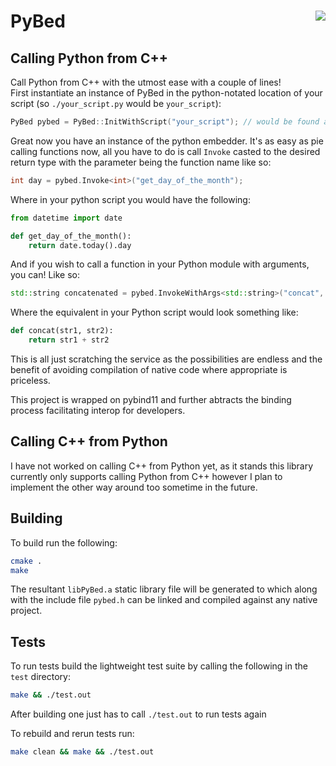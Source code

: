 <h1><span>PyBed<img align="right" src="https://travis-ci.com/TropicalBastos/PyBed.svg?branch=master" /></span></h1>

## Calling Python from C++
Call Python from C++ with the utmost ease with a couple of lines!
<br />
First instantiate an instance of PyBed in the python-notated location of your script (so ```./your_script.py``` would be ```your_script```):
```c++
PyBed pybed = PyBed::InitWithScript("your_script"); // would be found at your_script.py in the working directory
```
Great now you have an instance of the python embedder. It's as easy as pie calling functions now, all you have to do is call ```Invoke``` casted to the desired return type with the parameter being the function name like so:
```c++
int day = pybed.Invoke<int>("get_day_of_the_month");
```
Where in your python script you would have the following:
```python
from datetime import date

def get_day_of_the_month():
    return date.today().day
```
And if you wish to call a function in your Python module with arguments, you can! Like so:
```c++
std::string concatenated = pybed.InvokeWithArgs<std::string>("concat", str1, str2);
```
Where the equivalent in your Python script would look something like:
```python
def concat(str1, str2):
    return str1 + str2
```

This is all just scratching the service as the possibilities are endless and the benefit of avoiding compilation of native code where appropriate is priceless.

This project is wrapped on pybind11 and further abtracts the binding process facilitating interop for developers.

## Calling C++ from Python
I have not worked on calling C++ from Python yet, as it stands this library currently only supports calling Python from C++ however I plan to implement the other way around too sometime in the future.

## Building
To build run the following:
```bash
cmake .
make
```

The resultant ```libPyBed.a``` static library file will be generated to which along with the include file ```pybed.h``` can be linked and compiled against any native project.

## Tests

To run tests build the lightweight test suite by calling the following in the ```test``` directory:
```bash
make && ./test.out
```

After building one just has to call ```./test.out``` to run tests again

To rebuild and rerun tests run:
```bash
make clean && make && ./test.out
```